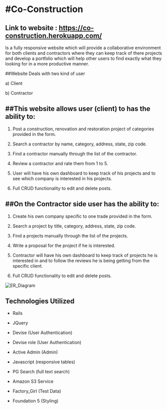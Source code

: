 #Co-Construction
===============

Link to website : https://co-construction.herokuapp.com/
--------------------------------------------------------

Is a fully responsive website which will provide a collaborative environment for both clients and
contractors where they can keep track of there projects and develop a portfolio which will help other
users to find exactly what they looking for in a more productive manner.

##Website Deals with two kind of user

a) Client

b) Contractor

##This website allows user (client) to has the ability to:
----------------------------------------------------------

1) Post a construction, renovation  and restoration project of categories provided in the form.

2) Search a contractor by name, category, address, state, zip code.

3) Find a contractor manually through the list of the contractor.

4) Review a contractor and rate them from 1 to 5.

5) User will have  his own dashboard to keep track of his projects and to see
   which company is interested in his projects.

6) Full CRUD functionality to edit and delete posts.

##On the Contractor side user has the ability to:
------------------------------------------------

1) Create his own company specific to one trade provided in the form.

2) Search a project by title, category, address, state, zip code.

3) Find a projects manually through the list of the projects.

4) Write a proposal for the project if he is interested.

5) Contractor will have his own dashboard to keep track of projects he is interested in
   and to follow the reviews he is being getting from the specific client.

6) Full CRUD functionality to edit and delete posts.

![ER_Diagram](http://gdurl.com/wh-H)

## Technologies Utilized

* Rails

* JQuery

* Devise (User Authentication)

* Devise role (User Authentication)

* Active Admin (Admin)

* Javascript (responsive tables)

* PG Search (full text search)

* Amazon S3 Service

* Factory_Girl (Test Data)

* Foundation 5 (Styling)
